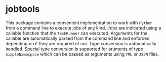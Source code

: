 # jobtools

This package contains a convenient implementation to work with `Python` from a command line to execute jobs of any kind. Jobs are indicated using a callable function that the `TaskRunner` can executed. Arguments for the callable are automatically parsed from the command line and enforced depending on if they are required of not. Type conversion is automatically handled. Special type conversion is supported for aruments of type `SimpleNamespace` which can be passed as arguments using `YML` or `JSON` files.